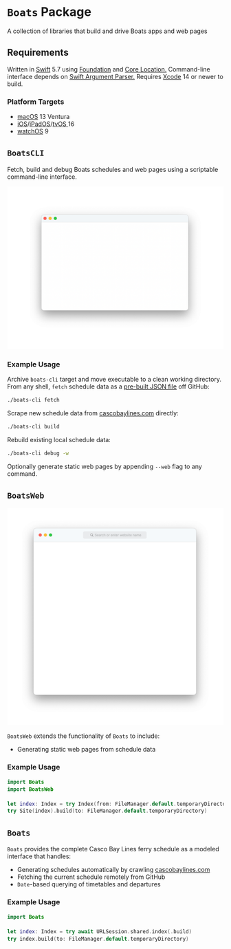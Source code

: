# `Boats` Package

A collection of libraries that build and drive Boats apps and web pages

## Requirements

Written in [Swift](https://developer.apple.com/documentation/swift) 5.7 using [Foundation](https://developer.apple.com/documentation/foundation) and [Core Location.](https://developer.apple.com/documentation/corelocation) Command-line interface depends on [Swift Argument Parser.](https://github.com/apple/swift-argument-parser) Requires [Xcode](https://developer.apple.com/xcode) 14 or newer to build.

### Platform Targets

* [macOS](https://developer.apple.com/macos) 13 Ventura
* [iOS](https://developer.apple.com/ios)/[iPadOS](https://developer.apple.com/ipad)/[tvOS ](https://developer.apple.com/tvos) 16
* [watchOS](https://developer.apple.com/watchos) 9

## `BoatsCLI`

Fetch, build and debug Boats schedules and web pages using a scriptable command-line interface.

![](docs/boats-cli.png)

### Example Usage

Archive `boats-cli` target and move executable to a clean working directory. From any shell, `fetch` schedule data as a [pre-built JSON file](https://toddheasley.github.io/boats/index.json) off GitHub:

```zsh
./boats-cli fetch
```

Scrape new schedule data from [cascobaylines.com](https://cascobaylines.com) directly:

```zsh
./boats-cli build
```

Rebuild existing local schedule data:

```zsh
./boats-cli debug -w
```

Optionally generate static web pages by appending `--web` flag to any command.

## `BoatsWeb`

![](docs/boats-web.png)

`BoatsWeb` extends the functionality of `Boats` to include:

* Generating static web pages from schedule data

### Example Usage

```swift
import Boats
import BoatsWeb

let index: Index = try Index(from: FileManager.default.temporaryDirectory)
try Site(index).build(to: FileManager.default.temporaryDirectory)
```

## `Boats`

`Boats` provides the complete Casco Bay Lines ferry schedule as a modeled interface that handles:

* Generating schedules automatically by crawling [cascobaylines.com](https://cascobaylines.com)
* Fetching the current schedule remotely from GitHub
* `Date`-based querying of timetables and departures

### Example Usage

```swift
import Boats

let index: Index = try await URLSession.shared.index(.build)
try index.build(to: FileManager.default.temporaryDirectory)
```
